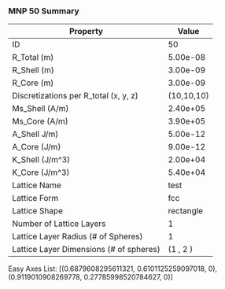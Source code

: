 ###             MNP 50 Summary                       
|                Property                |   Value    |
| -------------------------------------- | ---------- |
| ID                                     | 50         |
| R_Total (m)                            | 5.00e-08   |
| R_Shell (m)                            | 3.00e-09   |
| R_Core (m)                             | 3.00e-09   |
| Discretizations per R_total (x, y, z)  | (10,10,10)    |
| Ms_Shell (A/m)                         | 2.40e+05   |
| Ms_Core (A/m)                          | 3.90e+05   |
| A_Shell J/m)                           | 5.00e-12   |
| A_Core (J/m)                           | 9.00e-12   |
| K_Shell (J/m^3)                        | 2.00e+04   |
| K_Core (J/m^3)                         | 5.40e+04   |
| Lattice Name                           | test       |
| Lattice Form                           | fcc        |
| Lattice Shape                          | rectangle  |
| Number of Lattice Layers               | 1          |
| Lattice Layer Radius (# of Spheres)    | 1          |
| Lattice Layer Dimensions (# of spheres)| (1 , 2 )   |

Easy Axes List: [(0.6879608295611321, 0.6101125259097018, 0), (0.9119010908269778, 0.27785998520784627, 0)]